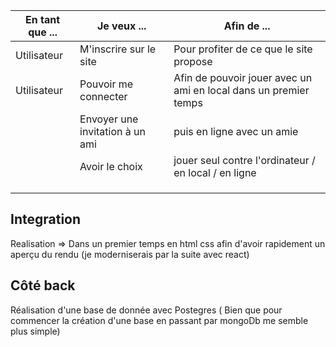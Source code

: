 | En tant que ... | Je veux ...                   | Afin de ...                                                    |
|--               |--                             |--                                                              |
|Utilisateur      |M'inscrire sur le site         |Pour profiter de ce que le site propose                         |
|Utilisateur      |Pouvoir me connecter           |Afin de pouvoir jouer avec un ami en local dans un premier temps|
|                 |Envoyer une invitation à un ami|     puis en ligne avec un amie                                 |
|                 |      Avoir le choix           |   jouer seul contre l'ordinateur / en local / en ligne         |
|                 |                               |                                                                |
|                 |                               |                                                                |
|                 |                               |                                                                | 


## Integration 
Realisation => Dans un premier temps en html css afin d'avoir rapidement un aperçu du rendu (je moderniserais par la suite avec react)

## Côté back 
Réalisation d'une base de donnée avec Postegres ( Bien que pour commencer la création d'une base en passant par mongoDb me semble plus simple)
         